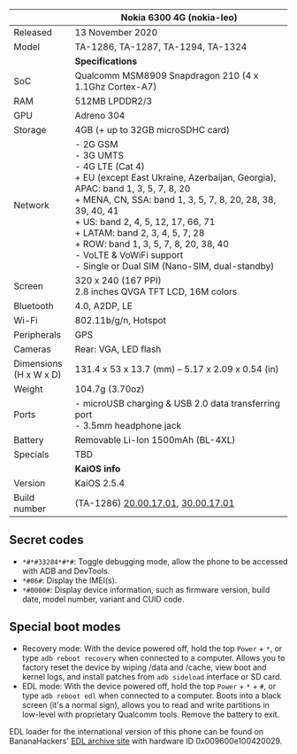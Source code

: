 |     | **Nokia 6300 4G (nokia-leo)** |
| --- | --- |
| Released | 13 November 2020 |
| Model | TA-1286, TA-1287, TA-1294, TA-1324 |
|     | **Specifications** |
| SoC | Qualcomm MSM8909 Snapdragon 210 (4 x 1.1Ghz Cortex-A7) |
| RAM | 512MB LPDDR2/3 |
| GPU | Adreno 304 |
| Storage | 4GB (+ up to 32GB microSDHC card) |
| Network | - 2G GSM<br>- 3G UMTS<br>- 4G LTE (Cat 4)<br>    + EU (except East Ukraine, Azerbaijan, Georgia), APAC: band 1, 3, 5, 7, 8, 20<br>   +  MENA, CN, SSA: band 1, 3, 5, 7, 8, 20, 28, 38, 39, 40, 41<br>    + US: band 2, 4, 5, 12, 17, 66, 71<br>    + LATAM: band 2, 3, 4, 5, 7, 28<br>    + ROW: band 1, 3, 5, 7, 8, 20, 38, 40<br>-   VoLTE & VoWiFi support<br>-   Single or Dual SIM (Nano-SIM, dual-standby) |
| Screen | 320 x 240 (167 PPI)<br>2.8 inches QVGA TFT LCD, 16M colors |
| Bluetooth | 4.0, A2DP, LE |
| Wi-Fi | 802.11b/g/n, Hotspot |
| Peripherals | GPS |
| Cameras | Rear: VGA, LED flash |
| Dimensions<br>(H x W x D) | 131.4 x 53 x 13.7 (mm) – 5.17 x 2.09 x 0.54 (in) |
| Weight | 104.7g (3.70oz) |
| Ports | - microUSB charging & USB 2.0 data transferring port<br>- 3.5mm headphone jack |
| Battery | Removable Li-Ion 1500mAh (BL-4XL) |
| Specials | TBD |
|     | **KaiOS info** |
| Version | KaiOS 2.5.4 |
| Build number | (TA-1286) [20.00.17.01](tel:20.00.17.01), [30.00.17.01](tel:30.00.17.01) |

## Secret codes

- `*#*#33284*#*#`: Toggle debugging mode, allow the phone to be accessed with ADB and DevTools.
- `*#06#`: Display the IMEI(s).
- `*#0000#`: Display device information, such as firmware version, build date, model number, variant and CUID code.

## Special boot modes

- Recovery mode: With the device powered off, hold the top `Power` + `*`, or type `adb reboot recovery` when connected to a computer. Allows you to factory reset the device by wiping /data and /cache, view boot and kernel logs, and install patches from `adb sideload` interface or SD card.
-  EDL mode: With the device powered off, hold the top `Power` + `*` + `#`, or type `adb reboot edl` when connected to a computer. Boots into a black screen (it's a normal sign), allows you to read and write partitions in low-level with proprietary Qualcomm tools. Remove the battery to exit.

EDL loader for the international version of this phone can be found on BananaHackers' [EDL archive site](https://edl.bananahackers.net/loaders/8k.mbn) with hardware ID 0x009600e100420029.